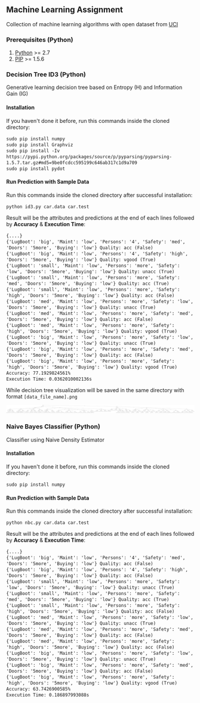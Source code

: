 ## Machine Learning Assignment
Collection of machine learning algorithms with open dataset from [UCI](https://archive.ics.uci.edu/ml/datasets/Car+Evaluation)

### Prerequisites (Python)

1. [Python](https://www.python.org/downloads/) >= 2.7
2. [PIP](https://pip.pypa.io/en/stable/installing/) >= 1.5.6


### Decision Tree ID3 (Python)
Generative learning decision tree based on Entropy (H) and Information Gain (IG)

#### Installation

If you haven't done it before, run this commands inside the cloned directory:
```
sudo pip install numpy
sudo pip install Graphviz
sudo pip install -Iv https://pypi.python.org/packages/source/p/pyparsing/pyparsing-1.5.7.tar.gz#md5=9be0fcdcc595199c646ab317c1d9a709
sudo pip install pydot
```

#### Run Prediction with Sample Data

Run this commands inside the cloned directory after successful installation:
```
python id3.py car.data car.test
```

Result will be the attributes and predictions at the end of each lines followed by **Accuracy** & **Execution Time**:
```
{....}
{'LugBoot': 'big', 'Maint': 'low', 'Persons': '4', 'Safety': 'med', 'Doors': '5more', 'Buying': 'low'} Quality: acc (False)
{'LugBoot': 'big', 'Maint': 'low', 'Persons': '4', 'Safety': 'high', 'Doors': '5more', 'Buying': 'low'} Quality: vgood (True)
{'LugBoot': 'small', 'Maint': 'low', 'Persons': 'more', 'Safety': 'low', 'Doors': '5more', 'Buying': 'low'} Quality: unacc (True)
{'LugBoot': 'small', 'Maint': 'low', 'Persons': 'more', 'Safety': 'med', 'Doors': '5more', 'Buying': 'low'} Quality: acc (True)
{'LugBoot': 'small', 'Maint': 'low', 'Persons': 'more', 'Safety': 'high', 'Doors': '5more', 'Buying': 'low'} Quality: acc (False)
{'LugBoot': 'med', 'Maint': 'low', 'Persons': 'more', 'Safety': 'low', 'Doors': '5more', 'Buying': 'low'} Quality: unacc (True)
{'LugBoot': 'med', 'Maint': 'low', 'Persons': 'more', 'Safety': 'med', 'Doors': '5more', 'Buying': 'low'} Quality: acc (False)
{'LugBoot': 'med', 'Maint': 'low', 'Persons': 'more', 'Safety': 'high', 'Doors': '5more', 'Buying': 'low'} Quality: vgood (True)
{'LugBoot': 'big', 'Maint': 'low', 'Persons': 'more', 'Safety': 'low', 'Doors': '5more', 'Buying': 'low'} Quality: unacc (True)
{'LugBoot': 'big', 'Maint': 'low', 'Persons': 'more', 'Safety': 'med', 'Doors': '5more', 'Buying': 'low'} Quality: acc (False)
{'LugBoot': 'big', 'Maint': 'low', 'Persons': 'more', 'Safety': 'high', 'Doors': '5more', 'Buying': 'low'} Quality: vgood (True)
Accuracy: 77.1929824561%
Execution Time: 0.0362010002136s
```

While decision tree visualization will be saved in the same directory with format `[data_file_name].png`

![decision tree](https://github.com/yohanesgultom/machine-learning-assignment/blob/master/car.data.png)

### Naive Bayes Classifier (Python)
Classifier using Naive Density Estimator

#### Installation

If you haven't done it before, run this commands inside the cloned directory:
```
sudo pip install numpy
```

#### Run Prediction with Sample Data

Run this commands inside the cloned directory after successful installation:
```
python nbc.py car.data car.test
```

Result will be the attributes and predictions at the end of each lines followed by **Accuracy** & **Execution Time**:
```
{....}
{'LugBoot': 'big', 'Maint': 'low', 'Persons': '4', 'Safety': 'med', 'Doors': '5more', 'Buying': 'low'} Quality: acc (False)
{'LugBoot': 'big', 'Maint': 'low', 'Persons': '4', 'Safety': 'high', 'Doors': '5more', 'Buying': 'low'} Quality: acc (False)
{'LugBoot': 'small', 'Maint': 'low', 'Persons': 'more', 'Safety': 'low', 'Doors': '5more', 'Buying': 'low'} Quality: unacc (True)
{'LugBoot': 'small', 'Maint': 'low', 'Persons': 'more', 'Safety': 'med', 'Doors': '5more', 'Buying': 'low'} Quality: acc (True)
{'LugBoot': 'small', 'Maint': 'low', 'Persons': 'more', 'Safety': 'high', 'Doors': '5more', 'Buying': 'low'} Quality: acc (False)
{'LugBoot': 'med', 'Maint': 'low', 'Persons': 'more', 'Safety': 'low', 'Doors': '5more', 'Buying': 'low'} Quality: unacc (True)
{'LugBoot': 'med', 'Maint': 'low', 'Persons': 'more', 'Safety': 'med', 'Doors': '5more', 'Buying': 'low'} Quality: acc (False)
{'LugBoot': 'med', 'Maint': 'low', 'Persons': 'more', 'Safety': 'high', 'Doors': '5more', 'Buying': 'low'} Quality: acc (False)
{'LugBoot': 'big', 'Maint': 'low', 'Persons': 'more', 'Safety': 'low', 'Doors': '5more', 'Buying': 'low'} Quality: unacc (True)
{'LugBoot': 'big', 'Maint': 'low', 'Persons': 'more', 'Safety': 'med', 'Doors': '5more', 'Buying': 'low'} Quality: acc (False)
{'LugBoot': 'big', 'Maint': 'low', 'Persons': 'more', 'Safety': 'high', 'Doors': '5more', 'Buying': 'low'} Quality: vgood (True)
Accuracy: 63.7426900585%
Execution Time: 0.186897993088s
```
